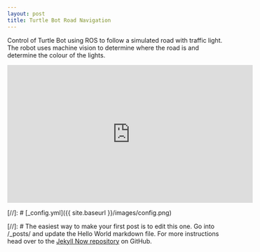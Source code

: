 ```yaml
---
layout: post
title: Turtle Bot Road Navigation
---
```


Control of Turtle Bot using ROS to follow a simulated road with traffic light.
The robot uses machine vision to determine where the road is and determine the colour of the lights.

<iframe width="560" height="315" src="https://www.youtube.com/embed/vRTCnoWDm8o" title="Autonomous Track Follow With Traffic Lights" frameborder="0" allow="accelerometer; autoplay; clipboard-write; encrypted-media; gyroscope; picture-in-picture; web-share" referrerpolicy="strict-origin-when-cross-origin" allowfullscreen></iframe>


[//]: # [_config.yml]({{ site.baseurl }}/images/config.png)

[//]: # The easiest way to make your first post is to edit this one. Go into /_posts/ and update the Hello World markdown file. For more instructions head over to the [Jekyll Now repository](https://github.com/barryclark/jekyll-now) on GitHub.
